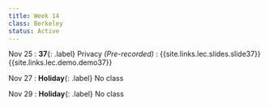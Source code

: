```yaml
---
title: Week 14
class: Berkeley
status: Active
---
```


Nov 25
: **37**{: .label} Privacy *(Pre-recorded)*
    : {{site.links.lec.slides.slide37}} {{site.links.lec.demo.demo37}}

Nov 27
: **Holiday**{: .label} No class

Nov 29
: **Holiday**{: .label} No class